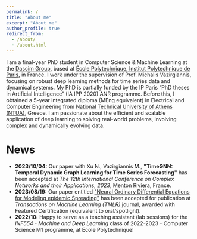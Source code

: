 ```yaml
---
permalink: /
title: "About me"
excerpt: "About me"
author_profile: true
redirect_from: 
  - /about/
  - /about.html
---
```

I am a final-year PhD student in Computer Science & Machine Learning at the [Dascim Group](http://www.lix.polytechnique.fr/dascim/), based at [École Polytechnique, Institut Polytechnique de Paris](https://www.polytechnique.edu/), in France. I work under the supervision of Prof. Michalis Vazirgiannis, focusing on robust deep learning methods for time series data and dynamical systems. My PhD is partially funded by the IP Paris “PhD theses in Artificial Intelligence” (IA IPP 2020) ANR programme. Before this, I obtained a 5-year integrated diploma (MEng equivalent) in Electrical and Computer Engineering from [National Technical University of Athens (NTUA)](https://www.ece.ntua.gr/en), Greece. I am passionate about the efficient and scalable application of deep learning to solving real-world problems, involving complex and dynamically evolving data.

News
======
* **2023/10/04:** Our paper with Xu N., Vazirgiannis M., **"TimeGNN: Temporal Dynamic Graph Learning for Time Series Forecasting"** has been accepted at *The 12th International Conference on Complex Networks and their Applications, 2023*, Menton Riviera, France.
* **2023/08/19:** Our paper entitled ["Neural Ordinary Differential Equations for Modeling epidemic Spreading"](https://openreview.net/forum?id=yrkJGne0vN) has been accepted for publication at *Transactions on Machine Learning (TMLR)* journal, awarded with Featured Certification (equivalent to oral/spotlight).
* **2022/10:** Happy to serve as a teaching assistant (lab sessions) for the *INF554 - Machine and Deep Learning* class of 2022-2023 - Computer Science M1 programme, at Ecole Polytechnique!